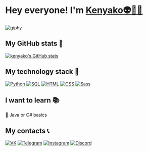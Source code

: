 # Hey everyone! I'm <a href="https://github.com/kenyako" target="_blank">Kenyako👽👨‍💻</a>
  
![giphy](https://user-images.githubusercontent.com/99330617/208247006-5895cda7-3129-4121-98aa-13b21200269a.gif)

## My GitHub stats 🌟

[![kenyako's GitHub stats](https://github-readme-stats.vercel.app/api?username=kenyako&show_icons=true&theme=transparent&hide=issues,contribs)](https://github.com/kenyako/github-readme-stats)

## My technology stack 🧠

[![Python](https://img.shields.io/badge/python-3670A0?style=for-the-badge&logo=python&logoColor=ffdd54)](https://github.com/kenyako?tab=repositories&q=&type=&language=python&sort=)
[![SQL](https://img.shields.io/badge/SQL-A8C8FF?style=for-the-badge&logo=Databricks&logoColor=0A4CFF)](https://github.com/kenyako)
[![HTML](https://img.shields.io/badge/HTML-2E2E2E?style=for-the-badge&logo=HTML5&logoColor=E34F26)](https://github.com/kenyako)
[![CSS](https://img.shields.io/badge/CSS-2E2E2E?style=for-the-badge&logo=CSS3&logoColor=1572B6)](https://github.com/kenyako)
[![Sass](https://img.shields.io/badge/Sass-DBDBDB?style=for-the-badge&logo=Sass&logoColor=CC6699)](https://github.com/kenyako)

## I want to learn 📚

:black_square_button: Java or C# basics

## My contacts  📞
[![VK](https://img.shields.io/badge/VK-FFFFFF?style=for-the-badge&logo=VK&logoColor=0077FF)](https://vk.com/kenyako)
[![Telegram](https://img.shields.io/badge/Telegram-FFFFFF?style=for-the-badge&logo=Telegram&logoColor=26A5E4)](https://t.me/kenyako_t)
[![Instagram](https://img.shields.io/badge/Instagram-FFFFFF?style=for-the-badge&logo=Instagram&logoColor=E4405F)](https://www.instagram.com/p/Cdi4qCFOXO5/?igshid=YmMyMTA2M2Y=)
[![Discord](https://img.shields.io/badge/Discord-FFFFFF?style=for-the-badge&logo=Discord&logoColor=5865F2)](https://discordapp.com/users/376724466178326530/)
